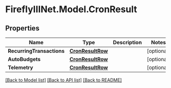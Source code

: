 # FireflyIIINet.Model.CronResult

## Properties

Name | Type | Description | Notes
------------ | ------------- | ------------- | -------------
**RecurringTransactions** | [**CronResultRow**](CronResultRow.md) |  | [optional] 
**AutoBudgets** | [**CronResultRow**](CronResultRow.md) |  | [optional] 
**Telemetry** | [**CronResultRow**](CronResultRow.md) |  | [optional] 

[[Back to Model list]](../README.md#documentation-for-models) [[Back to API list]](../README.md#documentation-for-api-endpoints) [[Back to README]](../README.md)

